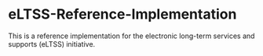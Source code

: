 # eLTSS-Reference-Implementation
This is a reference implementation for the electronic long-term services and supports (eLTSS) initiative.
